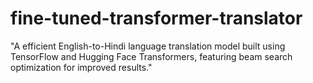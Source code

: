 # fine-tuned-transformer-translator
"A efficient English-to-Hindi language translation model built using TensorFlow and Hugging Face Transformers, featuring beam search optimization for improved results."
